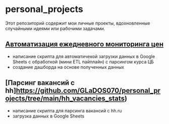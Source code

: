# personal_projects
 Этот репозиторий содержит мои личные проекты, вдохновленные случайными идеями или рабочими задачами.
## [**Автоматизация ежедневного мониторинга цен**](https://github.com/GLaDOS070/personal_projects/tree/main/auto_monitoring)
- написание скрипта для автоматичекой загрузки данных в Google Sheets с обработкой (мини ETL пайплайн) с парсингом курса ЦБ
- создание дашборда на основе полученных данных
## [**Парсинг вакансий с hh**]https://github.com/GLaDOS070/personal_projects/tree/main/hh_vacancies_stats)
- написание скрипта для парсинга вакансий с hh.ru
- загрузка данных в Google Sheets
